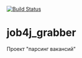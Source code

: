 [![Build Status](https://travis-ci.org/magidin91/job4j_grabber.svg?branch=master)](https://travis-ci.org/magidin91/job4j_grabber)
# job4j_grabber
Проект "парсинг вакансий"

